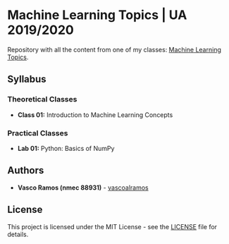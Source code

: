 
# Machine Learning Topics | UA 2019/2020

Repository with all the content from one of my classes: [Machine Learning Topics](https://www.ua.pt/en/uc/12832).

## Syllabus

### Theoretical Classes

- **Class 01:** Introduction to Machine Learning Concepts

### Practical Classes

- **Lab 01:** Python: Basics of NumPy

## Authors

- **Vasco Ramos (nmec 88931)** - [vascoalramos](https://github.com/vascoalramos)

## License

This project is licensed under the MIT License - see the [LICENSE](LICENSE) file for details.
